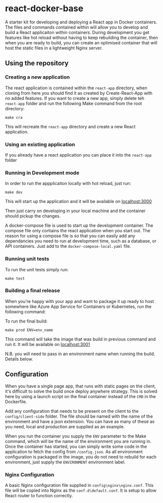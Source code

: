 
# react-docker-base

A starter kit for developing and deploying a React app in Docker containers.
The files and commands contained within will allow you to develop and build a React applicaiton within containers.
During development you get features like hot reload without having to keep rebuilding the container, then when you are ready to build, you can create an optimised container that will host the static files in a lightweight Nginx server.

## Using the repository

### Creating a new application

The react application is contained within the `react-app` directory, when cloning from here you should find it as created by Create-React-App with no added features. If you want to create a new app, simply delete teh `react-app` folder and run the following Make command from the root directory: 

```shell
make cra
```

This will recreate the `react-app` directory and create a new React application.

### Using an existing application

If you already have a react application you can place it into the `react-app` folder

### Running in Development mode

In order to run the appplicaiton locally with hot reload, just run:

```shell
make dev
```

This will start up the application and it will be available on [localhost:3000](http://localhost:3000)

Then just carry on developing in your local machine and the container should pickup the changes.

A docker-compose file is used to start up the development container. The compose file only contains the react application when you start out. The reason for using a compose file is so that you can easily add any dependancies you need to run at development time, such as a database, or API containers. Just add to the `docker-compose-local.yaml` file.

### Running unit tests

To run the unit tests simply run:

```shell
make test
```

### Building a final release

When you're happy with your app and want to package it up ready to host somewhere like Azure App Service for Containers or Kubernetes, run the following command:

To run the final build:

```shell
make prod ENV=env_name
```

This command will take the image that was build in previous command and run it. It will be available on [localhost:3001](http://localhost:3001)

N.B. you will need to pass in an environment name when running the build. Details below.

## Configuration

When you have a single page app, that runs with static pages on the client, it's difficult to solve the build once deploy anywhere strategy. This is solved here by using a launch script on the final container instead of the `CMD` in the Dockerfile.

Add any configuration that needs to be present on the client to the `config/client-side` folder. The file should be named with the name of the environment and have a json extension. You can have as many of these as you need, local and production are supplied as an example.

When you run the container you supply the `ENV` parameter to the Make command, which will  be the name of the environment you are running in. Once the container has started, you can simply write some code in the application to fetch the config from `/config.json`. As all environment configuration is packaged in the image, you do not need to rebuild for each environment, just supply the `ENVIRONMENT` environment label.

### Nginx Configuration

A basic Nginx configuration file supplied in `config\nginx\nginx.conf`. This file will be copied into Nginx as the `conf.d\default.conf`. It is setup to allow React router to function correctly.

